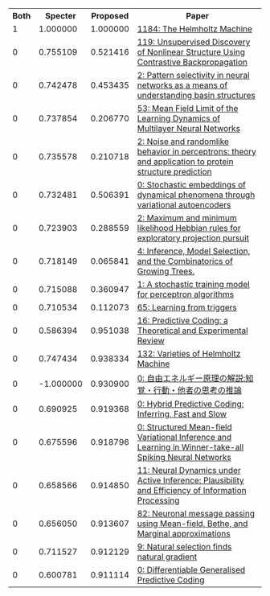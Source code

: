 <html><table><tr>
<th>Both</th>
<th>Specter</th>
<th>Proposed</th>
<th>Paper</th>
</tr>
<tr>
<td>1</td>
<td>1.000000</td>
<td>1.000000</td>
<td><a href="https://www.semanticscholar.org/paper/605402e235bd62437baf3c9ebefe77fb4d92ee95">1184: The Helmholtz Machine</a></td>
</tr>
<tr>
<td>0</td>
<td>0.755109</td>
<td>0.521416</td>
<td><a href="https://www.semanticscholar.org/paper/98a3c337a435553add253eb1af71eb9fc998bf5e">119: Unsupervised Discovery of Nonlinear Structure Using Contrastive Backpropagation</a></td>
</tr>
<tr>
<td>0</td>
<td>0.742478</td>
<td>0.453435</td>
<td><a href="https://www.semanticscholar.org/paper/c8eb06a3bfe9b757eec4f68d648289dd28e4dc22">2: Pattern selectivity in neural networks as a means of understanding basin structures</a></td>
</tr>
<tr>
<td>0</td>
<td>0.737854</td>
<td>0.206770</td>
<td><a href="https://www.semanticscholar.org/paper/5c70e2a744d9c4cc13a6e379c6edd8c37253e7a8">53: Mean Field Limit of the Learning Dynamics of Multilayer Neural Networks</a></td>
</tr>
<tr>
<td>0</td>
<td>0.735578</td>
<td>0.210718</td>
<td><a href="https://www.semanticscholar.org/paper/700cd23569d8f4994e1cd387101be6ecd726ac93">2: Noise and randomlike behavior in perceptrons: theory and application to protein structure prediction</a></td>
</tr>
<tr>
<td>0</td>
<td>0.732481</td>
<td>0.506391</td>
<td><a href="https://www.semanticscholar.org/paper/b418bc0d7ba63f948050e15de8d362de4db2580e">0: Stochastic embeddings of dynamical phenomena through variational autoencoders</a></td>
</tr>
<tr>
<td>0</td>
<td>0.723903</td>
<td>0.288559</td>
<td><a href="https://www.semanticscholar.org/paper/33fb9256936e2d540a335d1ff8d9374a3bd92ef9">2: Maximum and minimum likelihood Hebbian rules for exploratory projection pursuit</a></td>
</tr>
<tr>
<td>0</td>
<td>0.718149</td>
<td>0.065841</td>
<td><a href="https://www.semanticscholar.org/paper/ec09ef6c740d49201d58297ed82f757ac143c6bd">4: Inference, Model Selection, and the Combinatorics of Growing Trees.</a></td>
</tr>
<tr>
<td>0</td>
<td>0.715088</td>
<td>0.360947</td>
<td><a href="https://www.semanticscholar.org/paper/f7d4295956b524f039dcb2cd85c712c86dccfdec">1: A stochastic training model for perceptron algorithms</a></td>
</tr>
<tr>
<td>0</td>
<td>0.710534</td>
<td>0.112073</td>
<td><a href="https://www.semanticscholar.org/paper/07f530eb4a5646f5148e0a8ba7ca5ca5b2ca910b">65: Learning from triggers</a></td>
</tr>
<tr>
<td>0</td>
<td>0.586394</td>
<td>0.951038</td>
<td><a href="https://www.semanticscholar.org/paper/3b2b0547af85be326302198a40cf434614c14f96">16: Predictive Coding: a Theoretical and Experimental Review</a></td>
</tr>
<tr>
<td>0</td>
<td>0.747434</td>
<td>0.938334</td>
<td><a href="https://www.semanticscholar.org/paper/6dad26916ac88188dae82f94f2995c80c19a9589">132: Varieties of Helmholtz Machine</a></td>
</tr>
<tr>
<td>0</td>
<td>-1.000000</td>
<td>0.930900</td>
<td><a href="https://www.semanticscholar.org/paper/c138b12d561b0680e02eb0ef0876d19bd5ca9058">0: 自由エネルギー原理の解説:知覚・行動・他者の思考の推論</a></td>
</tr>
<tr>
<td>0</td>
<td>0.690925</td>
<td>0.919368</td>
<td><a href="https://www.semanticscholar.org/paper/34a9b0c7ddc9012b8657c4bc1de5f14d45e646b4">0: Hybrid Predictive Coding: Inferring, Fast and Slow</a></td>
</tr>
<tr>
<td>0</td>
<td>0.675596</td>
<td>0.918796</td>
<td><a href="https://www.semanticscholar.org/paper/1f2727c1055cd609041e69e975732159cacd4339">0: Structured Mean-field Variational Inference and Learning in Winner-take-all Spiking Neural Networks</a></td>
</tr>
<tr>
<td>0</td>
<td>0.658566</td>
<td>0.914850</td>
<td><a href="https://www.semanticscholar.org/paper/4268bb78399e29c32573a9ea81f26d6c1e9b3d50">11: Neural Dynamics under Active Inference: Plausibility and Efficiency of Information Processing</a></td>
</tr>
<tr>
<td>0</td>
<td>0.656050</td>
<td>0.913607</td>
<td><a href="https://www.semanticscholar.org/paper/2b72881b5014c5d7d0ac05a27c1bcbdc5afede84">82: Neuronal message passing using Mean-field, Bethe, and Marginal approximations</a></td>
</tr>
<tr>
<td>0</td>
<td>0.711527</td>
<td>0.912129</td>
<td><a href="https://www.semanticscholar.org/paper/7a5604b08dfc9487afebddd237e597f7db36404b">9: Natural selection finds natural gradient</a></td>
</tr>
<tr>
<td>0</td>
<td>0.600781</td>
<td>0.911114</td>
<td><a href="https://www.semanticscholar.org/paper/19b2747d6983e38cee842435c3e455f584ca5f66">0: Differentiable Generalised Predictive Coding</a></td>
</tr>
</table></html>
